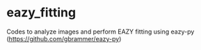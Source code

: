 # eazy_fitting
Codes to analyze images and perform EAZY fitting using eazy-py (https://github.com/gbrammer/eazy-py)
